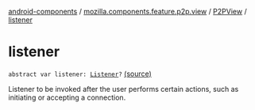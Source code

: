 [android-components](../../index.md) / [mozilla.components.feature.p2p.view](../index.md) / [P2PView](index.md) / [listener](./listener.md)

# listener

`abstract var listener: `[`Listener`](-listener/index.md)`?` [(source)](https://github.com/mozilla-mobile/android-components/blob/master/components/feature/p2p/src/main/java/mozilla/components/feature/p2p/view/P2PView.kt#L19)

Listener to be invoked after the user performs certain actions, such as initiating or
accepting a connection.

